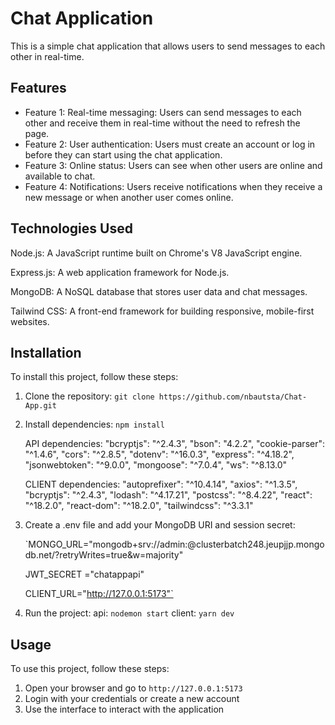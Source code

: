 # Chat Application

This is a simple chat application that allows users to send messages to each other in real-time.

## Features

- Feature 1: Real-time messaging: Users can send messages to each other and receive them in real-time without the need to refresh the page.
- Feature 2: User authentication: Users must create an account or log in before they can start using the chat application.
- Feature 3: Online status: Users can see when other users are online and available to chat.
- Feature 4: Notifications: Users receive notifications when they receive a new message or when another user comes online.

## Technologies Used

Node.js: A JavaScript runtime built on Chrome's V8 JavaScript engine.

Express.js: A web application framework for Node.js.

MongoDB: A NoSQL database that stores user data and chat messages.

Tailwind CSS: A front-end framework for building responsive, mobile-first websites.

## Installation

To install this project, follow these steps:

1. Clone the repository: `git clone https://github.com/nbautsta/Chat-App.git`
2. Install dependencies: `npm install`

    API dependencies:
    "bcryptjs": "^2.4.3",
    "bson": "4.2.2",
    "cookie-parser": "^1.4.6",
    "cors": "^2.8.5",
    "dotenv": "^16.0.3",
    "express": "^4.18.2",
    "jsonwebtoken": "^9.0.0",
    "mongoose": "^7.0.4",
    "ws": "^8.13.0"

    CLIENT dependencies:
    "autoprefixer": "^10.4.14",
    "axios": "^1.3.5",
    "bcryptjs": "^2.4.3",
    "lodash": "^4.17.21",
    "postcss": "^8.4.22",
    "react": "^18.2.0",
    "react-dom": "^18.2.0",
    "tailwindcss": "^3.3.1"

3. Create a .env file and add your MongoDB URI and session secret:

    `MONGO_URL="mongodb+srv://admin:<password>@clusterbatch248.jeupjjp.mongodb.net/?retryWrites=true&w=majority"

    JWT_SECRET ="chatappapi"

    CLIENT_URL="http://127.0.0.1:5173"`

4. Run the project: 
      api: `nodemon start`
      client: `yarn dev`

## Usage

To use this project, follow these steps:

1. Open your browser and go to `http://127.0.0.1:5173`
2. Login with your credentials or create a new account
3. Use the interface to interact with the application